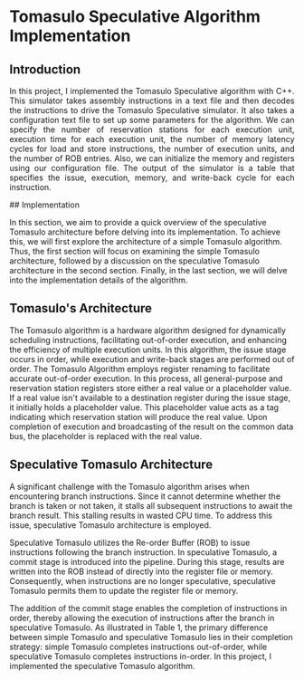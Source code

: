 Tomasulo Speculative Algorithm Implementation
===============================================================

## Introduction
<p style="text-align:justify;">
In this project, I implemented the Tomasulo Speculative algorithm with C++. This simulator takes assembly instructions in a text file and then decodes the instructions to drive the Tomasulo Speculative simulator. It also takes a configuration text file to set up some parameters for the algorithm. We can specify the number of reservation stations for each execution unit, execution time for each execution unit, the number of memory latency cycles for load and store instructions, the number of execution units, and the number of ROB entries. Also, we can initialize the memory and registers using our configuration file. The output of the simulator is a table that specifies the issue, execution, memory, and write-back cycle for each instruction.
</p>
## Implementation

In this section, we aim to provide a quick overview of the speculative Tomasulo architecture before delving into its implementation. To achieve this, we will first explore the architecture of a simple Tomasulo algorithm. Thus, the first section will focus on examining the simple Tomasulo architecture, followed by a discussion on the speculative Tomasulo architecture in the second section. Finally, in the last section, we will delve into the implementation details of the algorithm.

## Tomasulo's Architecture

The Tomasulo algorithm is a hardware algorithm designed for dynamically scheduling instructions, facilitating out-of-order execution, and enhancing the efficiency of multiple execution units. In this algorithm, the issue stage occurs in order, while execution and write-back stages are performed out of order. The Tomasulo Algorithm employs register renaming to facilitate accurate out-of-order execution. In this process, all general-purpose and reservation station registers store either a real value or a placeholder value. If a real value isn't available to a destination register during the issue stage, it initially holds a placeholder value. This placeholder value acts as a tag indicating which reservation station will produce the real value. Upon completion of execution and broadcasting of the result on the common data bus, the placeholder is replaced with the real value.

## Speculative Tomasulo Architecture

A significant challenge with the Tomasulo algorithm arises when encountering branch instructions. Since it cannot determine whether the branch is taken or not taken, it stalls all subsequent instructions to await the branch result. This stalling results in wasted CPU time. To address this issue, speculative Tomasulo architecture is employed.

Speculative Tomasulo utilizes the Re-order Buffer (ROB) to issue instructions following the branch instruction. In speculative Tomasulo, a commit stage is introduced into the pipeline. During this stage, results are written into the ROB instead of directly into the register file or memory. Consequently, when instructions are no longer speculative, speculative Tomasulo permits them to update the register file or memory.

The addition of the commit stage enables the completion of instructions in order, thereby allowing the execution of instructions after the branch in speculative Tomasulo. As illustrated in Table 1, the primary difference between simple Tomasulo and speculative Tomasulo lies in their completion strategy: simple Tomasulo completes instructions out-of-order, while speculative Tomasulo completes instructions in-order. In this project, I implemented the speculative Tomasulo algorithm.
